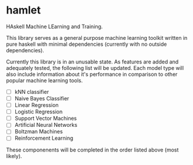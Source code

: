 # hamlet

HAskell Machine LEarning and Training.

This library serves as a general purpose machine learning toolkit written in pure haskell with minimal dependencies (currently with no outside dependencies).

Currently this library is in an unusable state. As features are added and adequately tested, the following list will be updated. Each model type will also include information about it's performance in comparison to other popular machine learning tools.

- [ ] kNN classifier
- [ ] Naive Bayes Classifier
- [ ] Linear Regression
- [ ] Logistic Regression
- [ ] Support Vector Machines
- [ ] Artificial Neural Networks
- [ ] Boltzman Machines
- [ ] Reinforcement Learning

These componenents will be completed in the order listed above (most likely).
